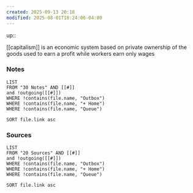 ```yaml
---
created: 2025-09-13 20:18
modified: 2025-08-01T18:24:06-04:00
---
```

up::

[[capitalism]] is an economic system based on private ownership of the goods used to earn a profit while workers earn only wages




### Notes
```dataview
LIST
FROM "30 Notes" AND [[#]]
and !outgoing([[#]])
WHERE !contains(file.name, "Outbox")
WHERE !contains(file.name, "+ Home")
WHERE !contains(file.name, "Queue")

SORT file.link asc
```

### Sources
```dataview
LIST
FROM "20 Sources" AND [[#]]
and !outgoing([[#]])
WHERE !contains(file.name, "Outbox")
WHERE !contains(file.name, "+ Home")
WHERE !contains(file.name, "Queue")

SORT file.link asc
```